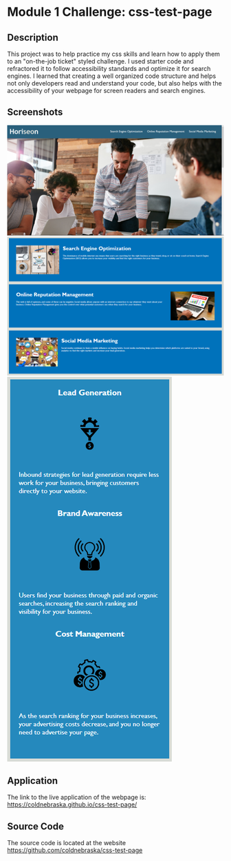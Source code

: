 # Module 1 Challenge: css-test-page

## Description

This project was to help practice my css skills and learn how to apply them to an "on-the-job ticket" styled challenge. I used starter code and refractored it to follow accessibility standards and optimize it for search engines. I learned that creating a well organized code structure and helps not only developers read and understand your code, but also helps with the accessibility of your webpage for screen readers and search engines.

## Screenshots

![Alt Text](./assets/images/image.png)
![Alt text](./assets/images/image-1.png)
![Alt text](./assets/images/image-2.png)

## Application

The link to the live application of the webpage is: https://coldnebraska.github.io/css-test-page/

## Source Code

The source code is located at the website https://github.com/coldnebraska/css-test-page
